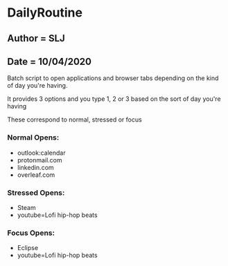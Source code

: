 # DailyRoutine

## Author = SLJ
## Date = 10/04/2020

Batch script to open applications and browser tabs depending on the kind of day you're having.  
 
It provides 3 options and you type 1, 2 or 3 based on the sort of day you're having
 
These correspond to normal, stressed or focus

### Normal Opens:
* outlook:calendar 
* protonmail.com
* linkedin.com
* overleaf.com
### Stressed Opens:
* Steam
* youtube=Lofi hip-hop beats
### Focus Opens:
* Eclipse
* youtube=Lofi hip-hop beats
